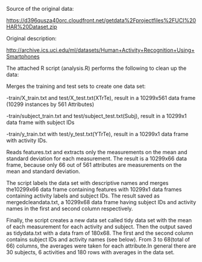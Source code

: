 Source of the original data: 

  https://d396qusza40orc.cloudfront.net/getdata%2Fprojectfiles%2FUCI%20HAR%20Dataset.zip

Original description: 

 http://archive.ics.uci.edu/ml/datasets/Human+Activity+Recognition+Using+Smartphones

The attached R script (analysis.R) performs the following to clean up the data:
      
Merges the training and test sets to create one data set: 

  -train/X_train.txt and test/X_test.txt(XTrTe), result in a 10299x561 data frame (10299 instances by  561  Attributes)

  -train/subject_train.txt and test/subject_test.txt(Subj), result in a 10299x1 data frame with subject IDs 

  -train/y_train.txt with test/y_test.txt(YTrTe), result in a 10299x1 data frame with activity IDs.

Reads features.txt and extracts only the measurements on the mean and standard deviation for each measurement. 
The result is a 10299x66 data frame, because only 66 out of 561 attributes are measurements on the mean and standard deviation. 


The script labels the data set with descriptive names and merges the10299x66 data frame containing 
features with 10299x1 data frames containing activity labels and subject IDs. The result saved as 
mergedcleandata.txt, a 10299x68 data frame having subject IDs and activity names in the first and 
second column respectively.

Finally, the script creates a new data set called tidy data set with the mean of each measurement for each 
activity and subject. Then the output saved as tidydata.txt with a data fram of 180x68. The first and the 
second column contains subject IDs and activity names (see below). From 3 to 68(total of 66) columns, the averages were 
taken for each attribute.In general there are 30 subjects, 6 activities and 180 rows with averages in the data set.


